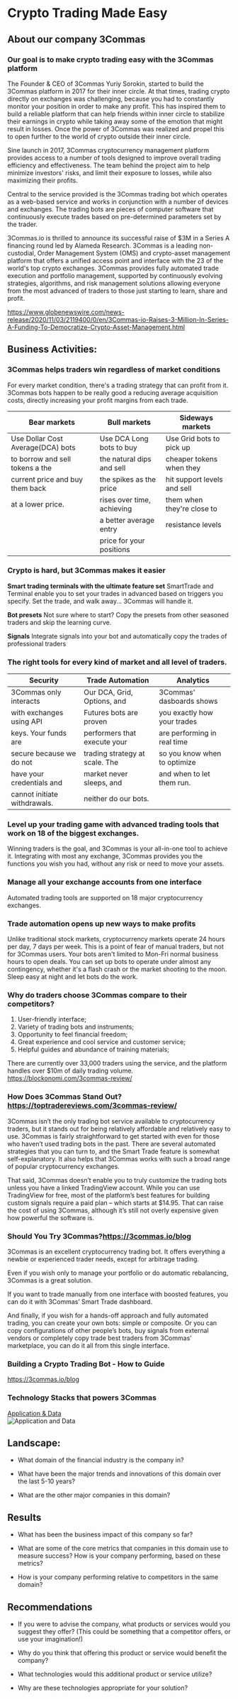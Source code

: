 # Crypto Trading Made Easy

## About our company 3Commas

### Our goal is to make crypto trading easy with the 3Commas platform
The Founder & CEO of 3Commas Yuriy Sorokin, started to build the 3Commas platform in 2017 for their inner circle.
At that times, trading crypto directly on exchanges was challenging, because you had to constantly monitor your position in order to make any profit.
This has inspired them to build a reliable platform that can help friends within inner circle to stabilize their earnings in crypto while taking away some of the emotion
that might result in losses.
Once the power of 3Commas was realized and propel this to open further to the world of crypto outside their inner circle.

Sine launch in 2017, 3Commas cryptocurrency management platform provides access to a number of tools designed to improve overall trading efficiency and effectiveness.
The team behind the project aim to help minimize investors' risks, and limit their exposure to losses, while also maximizing their profits.

Central to the service provided is the 3Commas trading bot which operates as a web-based service and works in conjunction with a number of devices and exchanges.
The trading bots are pieces of computer software that continuously execute trades based on pre-determined parameters set by the trader.

3Commas.io is thrilled to announce its successful raise of $3M in a Series A financing round led by Alameda Research.
3Commas is a leading non-custodial, Order Management System (OMS) and crypto-asset management platform
that offers a unified access point and interface with the 23 of the world's top crypto exchanges. 3Commas provides fully automated trade 
execution and portfolio management, supported by continuously evolving strategies, algorithms, and risk management solutions allowing everyone
from the most advanced of traders to those just starting to learn, share and profit.

https://www.globenewswire.com/news-release/2020/11/03/2119400/0/en/3Commas-io-Raises-3-Million-In-Series-A-Funding-To-Democratize-Crypto-Asset-Management.html 

<!-- * When was the company incorporated?

* Who are the founders of the company?

* How did the idea for the company (or project) come about?

* How is the company funded? How much funding have they received? -->


## Business Activities:
### 3Commas helps traders win regardless of market conditions
For every market condition, there's a trading strategy that can profit from it. 
3Commas bots happen to be really good a reducing average acquisition costs, 
directly increasing your profit margins from each trade.

|Bear markets                       | Bull markets              | Sideways markets              |
|-----------------------------------|---------------------------|-------------------------------|
| Use Dollar Cost Average(DCA) bots | Use DCA Long bots to buy  | Use Grid bots to pick up      | 
| to borrow and sell tokens a the   | the natural dips and sell | cheaper tokens when they      |
| current price and buy them back   | the spikes as the price   | hit support levels and sell   |
| at a lower price.                 | rises over time, achieving| them when they're close to    |
|                                   | a better average entry    | resistance levels             |
|                                   | price for your positions  |                               |

### Crypto is hard, but 3Commas makes it easier
<b>Smart trading terminals with the ultimate feature set</b>
SmartTrade and Terminal enable you to set your trades in advanced
based on triggers you specify. Set the trade, and walk away...
3Commas will handle it.

<b>Bot presets</b>
Not sure where to start? Copy the presets from other seasoned traders and skip the learning curve.

<b>Signals</b>
Integrate signals into your bot and automatically copy the trades of professional traders

### The right tools for every kind of market and all level of traders.
|Security                       |Trade Automation               |Analytics                      |
|-------------------------------|-------------------------------|-------------------------------|
| 3Commas only interacts        | Our DCA, Grid, Options, and   | 3Commas' dasboards shows      |
| with exchanges using API      | Futures bots are proven       | you exactly how your trades   |
| keys. Your funds are          | performers that execute your  | are performing in real time   |
| secure because we do not      | trading strategy at scale. The| so you know when to optimize  |
| have your credentials and     | market never sleeps, and      | and when to let them run.      |
| cannot initiate withdrawals.   | neither do our bots.           |     

### Level up your trading game with advanced trading tools that work on 18 of the biggest exchanges.
Winning traders is the goal, and 3Commas is your all-in-one tool to achieve it. Integrating with
most any exchange, 3Commas provides you the functions you wish you had, without any risk or need to move your assets.

### Manage all your exchange accounts from one interface
Automated trading tools are supported on 18 major cryptocurrency exchanges.

### Trade automation opens up new ways to make profits
Unlike traditional stock markets, cryptocurrency markets operate 24 hours per day, 7 days per week.
This is a point of fear of manual traders, but not for 3Commas users. Your bots aren't limited
to Mon-Fri normal business hours to open deals. You can set up bots to operate under almost any
contingency, whether it's a flash crash or the market shooting to the moon. Sleep easy at night
and let bots do the work.

### Why do traders choose 3Commas compare to their competitors?
1. User-friendly interface;
2. Variety of trading bots and instruments;
3. Opportunity to feel financial freedom;
4. Great experience and cool service and customer service;
5. Helpful guides and abundance of training materials;

There are currently over 33,000 traders using the service, and the platform handles over $10m of daily trading volume.
https://blockonomi.com/3commas-review/ 

### How Does 3Commas Stand Out? https://toptradereviews.com/3commas-review/
3Commas isn’t the only trading bot service available to cryptocurrency traders, but it stands out for being relatively affordable and relatively easy to use. 3Commas is fairly straightforward to get started with even for those who haven’t used trading bots in the past. There are several automated strategies that you can turn to, and the Smart Trade feature is somewhat self-explanatory. It also helps that 3Commas works with such a broad range of popular cryptocurrency exchanges.

That said, 3Commas doesn’t enable you to truly customize the trading bots unless you have a linked TradingView account. While you can use TradingView for free, most of the platform’s best features for building custom signals require a paid plan – which starts at $14.95. That can raise the cost of using 3Commas, although it’s still not overly expensive given how powerful the software is. 

### Should You Try 3Commas?https://3commas.io/blog
3Commas is an excellent cryptocurrency trading bot. It offers everything a newbie or experienced trader needs, except for arbitrage trading.

Even if you wish only to manage your portfolio or do automatic rebalancing, 3Commas is a great solution.

If you want to trade manually from one interface with boosted features, you can do it with 3Commas’ Smart Trade dashboard.

And finally, if you wish for a hands-off approach and fully automated trading, you can create your own bots: simple or composite. Or you can copy configurations of other people’s bots, buy signals from external vendors or completely copy trade best traders from 3Commas’ marketplace, you can do it all from this single interface.

### Building a Crypto Trading Bot - How to Guide
https://3commas.io/blog

### Technology Stacks that powers 3Commas
<u>Application & Data </u><br/>
![Application and Data](img/s20565103232022.png)
<!-- * What specific financial problem is the company or project trying to solve?

* Who is the company's intended customer?  Is there any information about the market size of this set of customers?

* What solution does this company offer that their competitors do not or cannot offer? (What is the unfair advantage they utilize?)

* Which technologies are they currently using, and how are they implementing them? (This may take a little bit of sleuthing–– you may want to search the company’s engineering blog or use sites like Stackshare to find this information.) -->

## Landscape:

* What domain of the financial industry is the company in?

* What have been the major trends and innovations of this domain over the last 5-10 years?

* What are the other major companies in this domain?

## Results

* What has been the business impact of this company so far?

* What are some of the core metrics that companies in this domain use to measure success? How is your company performing, based on these metrics?

* How is your company performing relative to competitors in the same domain?

## Recommendations

* If you were to advise the company, what products or services would you suggest they offer? (This could be something that a competitor offers, or use your imagination!)

* Why do you think that offering this product or service would benefit the company?

* What technologies would this additional product or service utilize?

* Why are these technologies appropriate for your solution?
